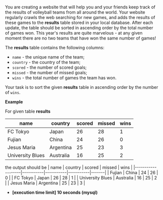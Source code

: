 
You are creating a website that will help you and your friends keep track of the results of volleyball teams from all around the world. Your website regularly crawls the web searching for new games, and adds the results of these games to the  **results**  table stored in your local database. After each update, the table should be sorted in ascending order by the total number of games won. This year's results are quite marvelous - at any given moment there are no two teams that have won the same number of games!

The  **results**  table contains the following columns:

-   `name`  - the unique name of the team;
-   `country`  - the country of the team;
-   `scored`  - the number of scored goals;
-   `missed`  - the number of missed goals;
-   `wins`  - the total number of games the team has won.

Your task is to sort the given  **results**  table in ascending order by the number of  `wins`.

**Example**

For given table  **results**


| name				| country	| scored	| missed	| wins	|
|-------------------|-----------|-----------|-----------|-------|
| FC Tokyo			| Japan		| 26		| 28		| 1		|
| Fujian			| China		| 24		| 26		| 0		|
| Jesus Maria		| Argentina	| 25		| 23		| 3		|
| University Blues	| Australia | 16		| 25		| 2		|

the output should be
| name				| country	| scored 	| missed 	| wins	|
|-------------------|-----------|-----------|-----------|-------|
| Fujian			| China		| 24		| 26		| 0		|
| FC Tokyo			| Japan		| 26		| 28		| 1		|
| University Blues	| Australia	| 16		| 25		| 2		|
| Jesus Maria		| Argentina	| 25		| 23		| 3		|


-   **[execution time limit] 10 seconds (mysql)**